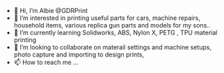- 👋 Hi, I’m Albie @GDRPrint
- 👀 I’m interested in printing useful parts for cars,  machine repairs, household items, various replica gun parts and models for my sons..
- 🌱 I’m currently learning Solidworks, ABS, Nylon X, PETG , TPU material printing
- 💞️ I’m looking to collaborate on materail settings and machine setups, photo capture and importing to design prints, 
- 📫 How to reach me ...

<!---
GDRPrint/GDRPrint is a ✨ special ✨ repository because its `README.md` (this file) appears on your GitHub profile.
You can click the Preview link to take a look at your changes.
--->
